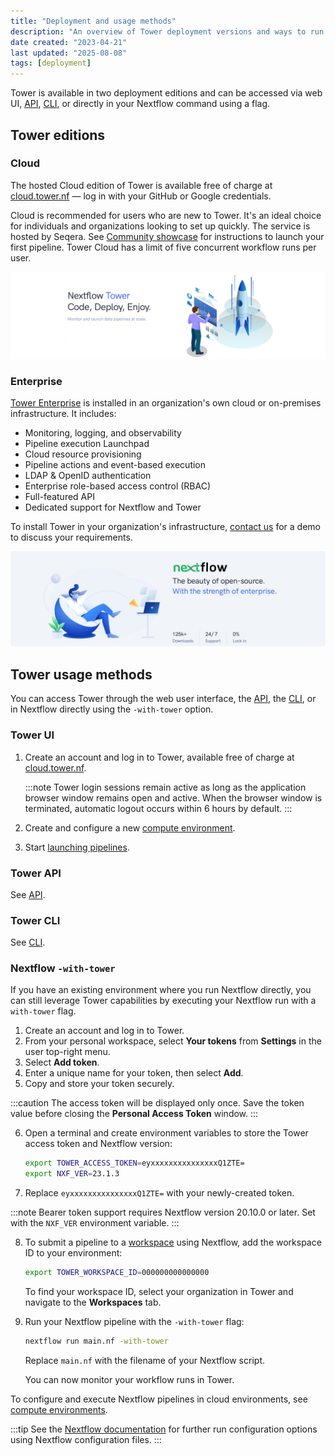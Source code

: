 ```yaml
---
title: "Deployment and usage methods"
description: "An overview of Tower deployment versions and ways to run Tower."
date created: "2023-04-21"
last updated: "2025-08-08"
tags: [deployment]
---
```


Tower is available in two deployment editions and can be accessed via web UI, [API](https://docs.seqera.io/platform-api/info/seqera-api), [CLI](../cli/overview), or directly in your Nextflow command using a flag.

## Tower editions

### Cloud

The hosted Cloud edition of Tower is available free of charge at [cloud.tower.nf](https://tower.nf/login) — log in with your GitHub or Google credentials.

Cloud is recommended for users who are new to Tower. It's an ideal choice for individuals and organizations looking to set up quickly. The service is hosted by Seqera. See [Community showcase](https://docs.seqera.io/platform-cloud/getting-started/quickstart-demo/comm-showcase) for instructions to launch your first pipeline. Tower Cloud has a limit of five concurrent workflow runs per user.

![](./_images/starting_tower_nf.png)

### Enterprise

[Tower Enterprise](../enterprise/overview) is installed in an organization's own cloud or on-premises infrastructure. It includes:

- Monitoring, logging, and observability
- Pipeline execution Launchpad
- Cloud resource provisioning
- Pipeline actions and event-based execution
- LDAP & OpenID authentication
- Enterprise role-based access control (RBAC)
- Full-featured API
- Dedicated support for Nextflow and Tower

To install Tower in your organization's infrastructure, [contact us](https://cloud.tower.nf/demo/) for a demo to discuss your requirements.

![](./_images/starting_tower_enterprise.png)

## Tower usage methods

You can access Tower through the web user interface, the [API](https://docs.seqera.io/platform-api/info/seqera-api), the [CLI](../cli/overview), or in Nextflow directly using the `-with-tower` option.

### Tower UI

1. Create an account and log in to Tower, available free of charge at [cloud.tower.nf](https://cloud.tower.nf).

   :::note
   Tower login sessions remain active as long as the application browser window remains open and active. When the browser window is terminated, automatic logout occurs within 6 hours by default.
   :::

2. Create and configure a new [compute environment](../compute-envs/overview).

3. Start [launching pipelines](../launch/launchpad).

### Tower API

See [API](https://docs.seqera.io/platform-api/info/seqera-api).

### Tower CLI

See [CLI](../cli/overview).

### Nextflow `-with-tower`

If you have an existing environment where you run Nextflow directly, you can still leverage Tower capabilities by executing your Nextflow run with a `with-tower` flag.

1. Create an account and log in to Tower.
2. From your personal workspace, select **Your tokens** from **Settings** in the user top-right menu.
3. Select **Add token**.
4. Enter a unique name for your token, then select **Add**.
5. Copy and store your token securely.

:::caution
The access token will be displayed only once. Save the token value before closing the **Personal Access Token** window.
:::

6. Open a terminal and create environment variables to store the Tower access token and Nextflow version:

   ```bash
   export TOWER_ACCESS_TOKEN=eyxxxxxxxxxxxxxxxQ1ZTE=
   export NXF_VER=23.1.3
   ```

7. Replace `eyxxxxxxxxxxxxxxxQ1ZTE=` with your newly-created token.

:::note
Bearer token support requires Nextflow version 20.10.0 or later. Set with the `NXF_VER` environment variable.
:::

8. To submit a pipeline to a [workspace](./workspace) using Nextflow, add the workspace ID to your environment:

   ```bash
   export TOWER_WORKSPACE_ID=000000000000000
   ```

   To find your workspace ID, select your organization in Tower and navigate to the **Workspaces** tab.

9. Run your Nextflow pipeline with the `-with-tower` flag:

   ```bash
   nextflow run main.nf -with-tower
   ```

   Replace `main.nf` with the filename of your Nextflow script.

   You can now monitor your workflow runs in Tower.

To configure and execute Nextflow pipelines in cloud environments, see [compute environments](../compute-envs/overview).

:::tip
See the [Nextflow documentation](https://www.nextflow.io/docs/latest/config.html?highlight=tower#scope-tower) for further run configuration options using Nextflow configuration files.
:::
